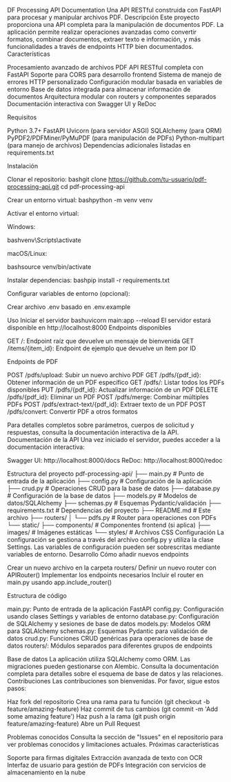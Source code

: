 DF Processing API Documentation
Una API RESTful construida con FastAPI para procesar y manipular archivos PDF.
Descripción
Este proyecto proporciona una API completa para la manipulación de documentos PDF. La aplicación permite realizar operaciones avanzadas como convertir formatos, combinar documentos, extraer texto e información, y más funcionalidades a través de endpoints HTTP bien documentados.
Características

Procesamiento avanzado de archivos PDF
API RESTful completa con FastAPI
Soporte para CORS para desarrollo frontend
Sistema de manejo de errores HTTP personalizado
Configuración modular basada en variables de entorno
Base de datos integrada para almacenar información de documentos
Arquitectura modular con routers y componentes separados
Documentación interactiva con Swagger UI y ReDoc

Requisitos

Python 3.7+
FastAPI
Uvicorn (para servidor ASGI)
SQLAlchemy (para ORM)
PyPDF2/PDFMiner/PyMuPDF (para manipulación de PDFs)
Python-multipart (para manejo de archivos)
Dependencias adicionales listadas en requirements.txt

Instalación

Clonar el repositorio:
bashgit clone https://github.com/tu-usuario/pdf-processing-api.git
cd pdf-processing-api

Crear un entorno virtual:
bashpython -m venv venv

Activar el entorno virtual:

Windows:

bashvenv\Scripts\activate

macOS/Linux:

bashsource venv/bin/activate

Instalar dependencias:
bashpip install -r requirements.txt

Configurar variables de entorno (opcional):

Crear archivo .env basado en .env.example



Uso
Iniciar el servidor
bashuvicorn main:app --reload
El servidor estará disponible en http://localhost:8000
Endpoints disponibles

GET /: Endpoint raíz que devuelve un mensaje de bienvenida
GET /items/{item_id}: Endpoint de ejemplo que devuelve un ítem por ID

Endpoints de PDF

POST /pdfs/upload: Subir un nuevo archivo PDF
GET /pdfs/{pdf_id}: Obtener información de un PDF específico
GET /pdfs/: Listar todos los PDFs disponibles
PUT /pdfs/{pdf_id}: Actualizar información de un PDF
DELETE /pdfs/{pdf_id}: Eliminar un PDF
POST /pdfs/merge: Combinar múltiples PDFs
POST /pdfs/extract-text/{pdf_id}: Extraer texto de un PDF
POST /pdfs/convert: Convertir PDF a otros formatos

Para detalles completos sobre parámetros, cuerpos de solicitud y respuestas, consulta la documentación interactiva de la API.
Documentación de la API
Una vez iniciado el servidor, puedes acceder a la documentación interactiva:

Swagger UI: http://localhost:8000/docs
ReDoc: http://localhost:8000/redoc

Estructura del proyecto
pdf-processing-api/
├── main.py              # Punto de entrada de la aplicación
├── config.py            # Configuración de la aplicación
├── crud.py              # Operaciones CRUD para la base de datos
├── database.py          # Configuración de la base de datos
├── models.py            # Modelos de datos/SQLAlchemy
├── schemas.py           # Esquemas Pydantic/validación
├── requirements.txt     # Dependencias del proyecto
├── README.md            # Este archivo
├── routers/
│   └── pdfs.py          # Router para operaciones con PDFs
└── static/
    ├── components/      # Componentes frontend (si aplica)
    ├── images/          # Imágenes estáticas
    └── styles/          # Archivos CSS
Configuración
La configuración se gestiona a través del archivo config.py y utiliza la clase Settings. Las variables de configuración pueden ser sobrescritas mediante variables de entorno.
Desarrollo
Cómo añadir nuevos endpoints

Crear un nuevo archivo en la carpeta routers/
Definir un nuevo router con APIRouter()
Implementar los endpoints necesarios
Incluir el router en main.py usando app.include_router()

Estructura de código

main.py: Punto de entrada de la aplicación FastAPI
config.py: Configuración usando clases Settings y variables de entorno
database.py: Configuración de SQLAlchemy y sesiones de base de datos
models.py: Modelos ORM para SQLAlchemy
schemas.py: Esquemas Pydantic para validación de datos
crud.py: Funciones CRUD genéricas para operaciones de base de datos
routers/: Módulos separados para diferentes grupos de endpoints

Base de datos
La aplicación utiliza SQLAlchemy como ORM. Las migraciones pueden gestionarse con Alembic. Consulta la documentación completa para detalles sobre el esquema de base de datos y las relaciones.
Contribuciones
Las contribuciones son bienvenidas. Por favor, sigue estos pasos:

Haz fork del repositorio
Crea una rama para tu función (git checkout -b feature/amazing-feature)
Haz commit de tus cambios (git commit -m 'Add some amazing feature')
Haz push a la rama (git push origin feature/amazing-feature)
Abre un Pull Request

Problemas conocidos
Consulta la sección de "Issues" en el repositorio para ver problemas conocidos y limitaciones actuales.
Próximas características

Soporte para firmas digitales
Extracción avanzada de texto con OCR
Interfaz de usuario para gestión de PDFs
Integración con servicios de almacenamiento en la nube
